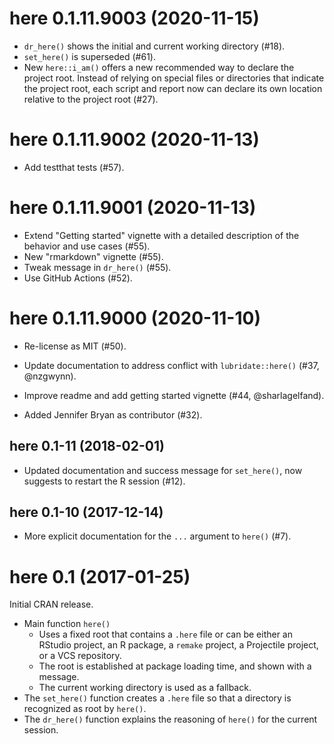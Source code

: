 # here 0.1.11.9003 (2020-11-15)

- `dr_here()` shows the initial and current working directory (#18).
- `set_here()` is superseded (#61).
- New `here::i_am()` offers a new recommended way to declare the project root. Instead of relying on special files or directories that indicate the project root, each script and report now can declare its own location relative to the project root (#27).


# here 0.1.11.9002 (2020-11-13)

- Add testthat tests (#57).


# here 0.1.11.9001 (2020-11-13)

- Extend "Getting started" vignette with a detailed description of the behavior and use cases (#55).
- New "rmarkdown" vignette (#55).
- Tweak message in `dr_here()` (#55).
- Use GitHub Actions (#52).


# here 0.1.11.9000 (2020-11-10)

- Re-license as MIT (#50).

- Update documentation to address conflict with `lubridate::here()` (#37, @nzgwynn).

- Improve readme and add getting started vignette (#44, @sharlagelfand).

- Added Jennifer Bryan as contributor (#32).


## here 0.1-11 (2018-02-01)

- Updated documentation and success message for `set_here()`, now suggests to restart the R session (#12).


## here 0.1-10 (2017-12-14)

- More explicit documentation for the `...` argument to `here()` (#7).


# here 0.1 (2017-01-25)

Initial CRAN release.

- Main function `here()`
    - Uses a fixed root that contains a `.here` file or can be either an RStudio project, an R package, a `remake` project, a Projectile project, or a VCS repository.
    - The root is established at package loading time, and shown with a message.
    - The current working directory is used as a fallback.
- The `set_here()` function creates a `.here` file so that a directory is recognized as root by `here()`.
- The `dr_here()` function explains the reasoning of `here()` for the current session.
